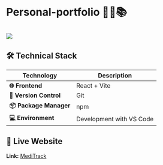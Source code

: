 # <p>**Personal-portfolio 🌟🔬📚**
<img  src="https://readme-typing-svg.herokuapp.com?color=45ffaa&size=40&width=900&height=80&lines=Welcome-to-MediTrack"/>
</p>




## 🛠️ Technical Stack


| **Technology**      | **Description**                                           |
|---------------------|-----------------------------------------------------------|
| **🌐 Frontend**     | React + Vite   |
| **🧪 Version Control** | Git                                                  |
| **📦 Package Manager** | npm                                                 |
| **💻 Environment**  | Development with VS Code                                |

## 🌟 Live Website

**Link:** [MediTrack](https://trinetra110.github.io/MediTrack/)
